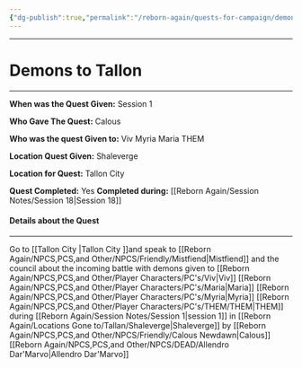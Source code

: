 ```yaml
---
{"dg-publish":true,"permalink":"/reborn-again/quests-for-campaign/demons-to-tallon/"}
---
```




---

# Demons to Tallon
---

**When was the Quest Given:** Session 1

**Who Gave The Quest:** Calous

**Who was the quest Given to:** Viv Myria Maria THEM

**Location Quest Given:** Shaleverge

**Location for Quest:** Tallon City 

**Quest Completed:** Yes
  **Completed during:** [[Reborn Again/Session Notes/Session 18\|Session 18]]

#### Details about the Quest
---


Go to [[Tallon City \|Tallon City ]]and speak to [[Reborn Again/NPCS,PCS,and Other/NPCS/Friendly/Mistfiend\|Mistfiend]] and the council about the incoming battle with demons
given to [[Reborn Again/NPCS,PCS,and Other/Player Characters/PC's/Viv\|Viv]] [[Reborn Again/NPCS,PCS,and Other/Player Characters/PC's/Maria\|Maria]] [[Reborn Again/NPCS,PCS,and Other/Player Characters/PC's/Myria\|Myria]] [[Reborn Again/NPCS,PCS,and Other/Player Characters/PC's/THEM/THEM\|THEM]] during [[Reborn Again/Session Notes/Session 1\|session 1]] in [[Reborn Again/Locations Gone to/Tallan/Shaleverge\|Shaleverge]]  by [[Reborn Again/NPCS,PCS,and Other/NPCS/Friendly/Calous Newdawn\|Calous]] 
[[Reborn Again/NPCS,PCS,and Other/NPCS/DEAD/Allendro Dar'Marvo\|Allendro Dar'Marvo]]
